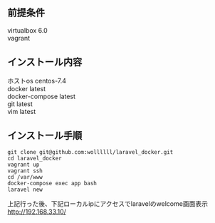 ## 前提条件
virtualbox 6.0  
vagrant

## インストール内容
ホストos centos-7.4  
docker latest    
docker-compose latest  
git latest  
vim latest  

## インストール手順
```
git clone git@github.com:wollllll/laravel_docker.git
cd laravel_docker
vagrant up
vagrant ssh
cd /var/www
docker-compose exec app bash  
laravel new
```

上記行った後、下記ローカルipにアクセスでlaravelのwelcome画面表示  
http://192.168.33.10/

